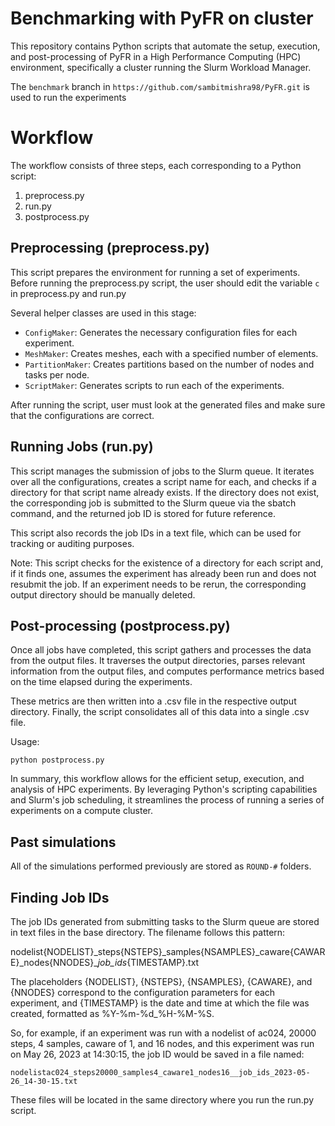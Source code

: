 # Benchmarking with PyFR on cluster
This repository contains Python scripts that automate the setup, execution, and post-processing of PyFR in a High Performance Computing (HPC) environment, specifically a cluster running the Slurm Workload Manager. 

The `benchmark` branch in `https://github.com/sambitmishra98/PyFR.git` is used to run the experiments

# Workflow

The workflow consists of three steps, each corresponding to a Python script:
1. preprocess.py
2. run.py
3. postprocess.py

## Preprocessing (preprocess.py)
This script prepares the environment for running a set of experiments. 
Before running the preprocess.py script, the user should edit the variable `c` in preprocess.py and run.py

Several helper classes are used in this stage:

- `ConfigMaker`: Generates the necessary configuration files for each experiment.
- `MeshMaker`: Creates meshes, each with a specified number of elements.
- `PartitionMaker`: Creates partitions based on the number of nodes and tasks per node.
- `ScriptMaker`: Generates scripts to run each of the experiments.

After running the script, user must look at the generated files and make sure that the configurations are correct.

## Running Jobs (run.py)
This script manages the submission of jobs to the Slurm queue. 
It iterates over all the configurations, creates a script name for each, and checks if a directory for that script name already exists. 
If the directory does not exist, the corresponding job is submitted to the Slurm queue via the sbatch command, and the returned job ID is stored for future reference.

This script also records the job IDs in a text file, which can be used for tracking or auditing purposes.

Note: This script checks for the existence of a directory for each script and, if it finds one, assumes the experiment has already been run and does not resubmit the job. 
If an experiment needs to be rerun, the corresponding output directory should be manually deleted.

## Post-processing (postprocess.py)

Once all jobs have completed, this script gathers and processes the data from the output files. 
It traverses the output directories, parses relevant information from the output files, and computes performance metrics based on the time elapsed during the experiments.

These metrics are then written into a .csv file in the respective output directory. 
Finally, the script consolidates all of this data into a single .csv file.

Usage:

    python postprocess.py

In summary, this workflow allows for the efficient setup, execution, and analysis of HPC experiments. 
By leveraging Python's scripting capabilities and Slurm's job scheduling, it streamlines the process of running a series of experiments on a compute cluster.

## Past simulations

All of the simulations performed previously are stored as `ROUND-#` folders. 

## Finding Job IDs

The job IDs generated from submitting tasks to the Slurm queue are stored in text files in the base directory. The filename follows this pattern:

nodelist{NODELIST}_steps{NSTEPS}_samples{NSAMPLES}_caware{CAWARE}_nodes{NNODES}__job_ids_{TIMESTAMP}.txt

The placeholders {NODELIST}, {NSTEPS}, {NSAMPLES}, {CAWARE}, and {NNODES} correspond to the configuration parameters for each experiment, and {TIMESTAMP} is the date and time at which the file was created, formatted as %Y-%m-%d_%H-%M-%S.

So, for example, if an experiment was run with a nodelist of ac024, 20000 steps, 4 samples, caware of 1, and 16 nodes, and this experiment was run on May 26, 2023 at 14:30:15, the job ID would be saved in a file named:

    nodelistac024_steps20000_samples4_caware1_nodes16__job_ids_2023-05-26_14-30-15.txt

These files will be located in the same directory where you run the run.py script.
